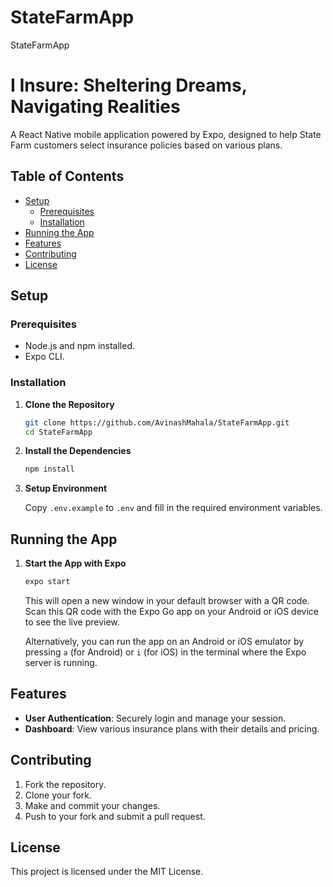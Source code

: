 # StateFarmApp
 StateFarmApp

# I Insure: Sheltering Dreams, Navigating Realities

A React Native mobile application powered by Expo, designed to help State Farm customers select insurance policies based on various plans.

## Table of Contents

- [Setup](#setup)
  - [Prerequisites](#prerequisites)
  - [Installation](#installation)
- [Running the App](#running-the-app)
- [Features](#features)
- [Contributing](#contributing)
- [License](#license)

## Setup

### Prerequisites

- Node.js and npm installed.
- Expo CLI.
  
### Installation

1. **Clone the Repository**
   ```bash
   git clone https://github.com/AvinashMahala/StateFarmApp.git
   cd StateFarmApp
   ```

2. **Install the Dependencies**
   ```bash
   npm install
   ```

3. **Setup Environment**

   Copy `.env.example` to `.env` and fill in the required environment variables.

## Running the App

1. **Start the App with Expo**
   ```bash
   expo start
   ```

   This will open a new window in your default browser with a QR code. Scan this QR code with the Expo Go app on your Android or iOS device to see the live preview.

   Alternatively, you can run the app on an Android or iOS emulator by pressing `a` (for Android) or `i` (for iOS) in the terminal where the Expo server is running.

## Features

- **User Authentication**: Securely login and manage your session.
- **Dashboard**: View various insurance plans with their details and pricing.

## Contributing

1. Fork the repository.
2. Clone your fork.
3. Make and commit your changes.
4. Push to your fork and submit a pull request.

## License

This project is licensed under the MIT License.
